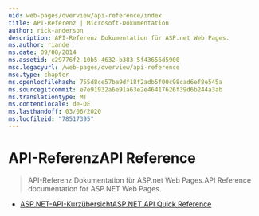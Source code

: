 ```yaml
---
uid: web-pages/overview/api-reference/index
title: API-Referenz | Microsoft-Dokumentation
author: rick-anderson
description: API-Referenz Dokumentation für ASP.net Web Pages.
ms.author: riande
ms.date: 09/08/2014
ms.assetid: c29776f2-10b5-4632-b383-5f43656d5900
msc.legacyurl: /web-pages/overview/api-reference
msc.type: chapter
ms.openlocfilehash: 755d8ce57ba9df18f2adb5f00c98cad6ef8e545a
ms.sourcegitcommit: e7e91932a6e91a63e2e46417626f39d6b244a3ab
ms.translationtype: MT
ms.contentlocale: de-DE
ms.lasthandoff: 03/06/2020
ms.locfileid: "78517395"
---
```

# <a name="api-reference"></a><span data-ttu-id="50d8c-103">API-Referenz</span><span class="sxs-lookup"><span data-stu-id="50d8c-103">API Reference</span></span>

> <span data-ttu-id="50d8c-104">API-Referenz Dokumentation für ASP.net Web Pages.</span><span class="sxs-lookup"><span data-stu-id="50d8c-104">API Reference documentation for ASP.NET Web Pages.</span></span>

- [<span data-ttu-id="50d8c-105">ASP.NET-API-Kurzübersicht</span><span class="sxs-lookup"><span data-stu-id="50d8c-105">ASP.NET API Quick Reference</span></span>](asp-net-web-pages-api-reference.md)
